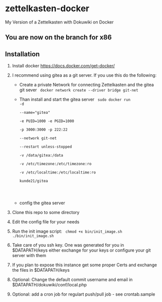 # zettelkasten-docker
My Version of a Zettelkasten with Dokuwiki on Docker

## You are now on the branch for x86

## Installation

1) Install docker https://docs.docker.com/get-docker/
2) I recommend using gitea as a git server. If you use this do the following:
   * Create a private Network for connecting Zettelkasten and the gitea git sever
     <code>
       docker network create --driver bridge git-net
     </code>
   
   * Than install and start the gitea server
     <code>
	     sudo docker run -d \
	       --name="gitea" \
	       -e PUID=1000 -e PGID=1000 \
	       -p 3000:3000 -p 222:22  \
	       --network git-net \
	       --restart unless-stopped \
	       -v /data/gitea:/data \
	       -v /etc/timezone:/etc/timezone:ro \
	       -v /etc/localtime:/etc/localtime:ro \
	       kunde21/gitea
    </code>

   * config the gitea server

3) Clone this repo to some directory
4) Edit the config file for your needs
5) Run the init image script:
   <code>
   	 chmod +x bin/init_image.sh
     ./bin/init_image.sh
   </code>
6) Take care of you ssh key. One was generated for you in $DATAPATH/keys
   either exchange for your keys or configure your git server with them
7) If you plan to expose this instance get some proper Certs and exchange the files in $DATAPATH/keys
8) Optional: Change the default commit username and email in $DATAPATH/dokuwiki/conf/local.php
9) Optional: add a cron job for regulart push/pull job - see crontab.sample